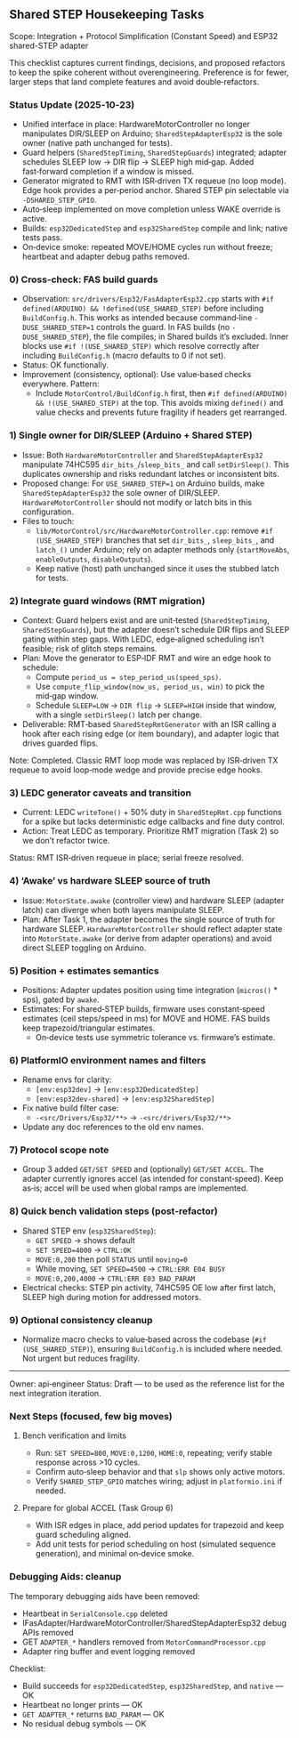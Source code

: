 ## Shared STEP Housekeeping Tasks

Scope: Integration + Protocol Simplification (Constant Speed) and ESP32 shared-STEP adapter

This checklist captures current findings, decisions, and proposed refactors to keep the spike coherent without overengineering. Preference is for fewer, larger steps that land complete features and avoid double‑refactors.

### Status Update (2025‑10‑23)
- Unified interface in place: HardwareMotorController no longer manipulates DIR/SLEEP on Arduino; `SharedStepAdapterEsp32` is the sole owner (native path unchanged for tests).
- Guard helpers (`SharedStepTiming`, `SharedStepGuards`) integrated; adapter schedules SLEEP low → DIR flip → SLEEP high mid‑gap. Added fast‑forward completion if a window is missed.
- Generator migrated to RMT with ISR‑driven TX requeue (no loop mode). Edge hook provides a per‑period anchor. Shared STEP pin selectable via `-DSHARED_STEP_GPIO`.
- Auto‑sleep implemented on move completion unless WAKE override is active.
- Builds: `esp32DedicatedStep` and `esp32SharedStep` compile and link; native tests pass.
- On‑device smoke: repeated MOVE/HOME cycles run without freeze; heartbeat and adapter debug paths removed.

### 0) Cross‑check: FAS build guards
- Observation: `src/drivers/Esp32/FasAdapterEsp32.cpp` starts with `#if defined(ARDUINO) && !defined(USE_SHARED_STEP)` before including `BuildConfig.h`. This works as intended because command‑line `-DUSE_SHARED_STEP=1` controls the guard. In FAS builds (no `-DUSE_SHARED_STEP`), the file compiles; in Shared builds it’s excluded. Inner blocks use `#if !(USE_SHARED_STEP)` which resolve correctly after including `BuildConfig.h` (macro defaults to 0 if not set).
- Status: OK functionally.
- Improvement (consistency, optional): Use value‑based checks everywhere. Pattern:
  - Include `MotorControl/BuildConfig.h` first, then `#if defined(ARDUINO) && !(USE_SHARED_STEP)` at the top. This avoids mixing `defined()` and value checks and prevents future fragility if headers get rearranged.

### 1) Single owner for DIR/SLEEP (Arduino + Shared STEP)
- Issue: Both `HardwareMotorController` and `SharedStepAdapterEsp32` manipulate 74HC595 `dir_bits_`/`sleep_bits_` and call `setDirSleep()`. This duplicates ownership and risks redundant latches or inconsistent bits.
- Proposed change: For `USE_SHARED_STEP=1` on Arduino builds, make `SharedStepAdapterEsp32` the sole owner of DIR/SLEEP. `HardwareMotorController` should not modify or latch bits in this configuration.
- Files to touch:
  - `lib/MotorControl/src/HardwareMotorController.cpp`: remove `#if (USE_SHARED_STEP)` branches that set `dir_bits_`, `sleep_bits_`, and `latch_()` under Arduino; rely on adapter methods only (`startMoveAbs`, `enableOutputs`, `disableOutputs`).
  - Keep native (host) path unchanged since it uses the stubbed latch for tests.

### 2) Integrate guard windows (RMT migration)
- Context: Guard helpers exist and are unit‑tested (`SharedStepTiming`, `SharedStepGuards`), but the adapter doesn’t schedule DIR flips and SLEEP gating within step gaps. With LEDC, edge‑aligned scheduling isn’t feasible; risk of glitch steps remains.
- Plan: Move the generator to ESP‑IDF RMT and wire an edge hook to schedule:
  - Compute `period_us = step_period_us(speed_sps)`.
  - Use `compute_flip_window(now_us, period_us, win)` to pick the mid‑gap window.
  - Schedule `SLEEP=LOW` → `DIR flip` → `SLEEP=HIGH` inside that window, with a single `setDirSleep()` latch per change.
- Deliverable: RMT‑based `SharedStepRmtGenerator` with an ISR calling a hook after each rising edge (or item boundary), and adapter logic that drives guarded flips.

Note: Completed. Classic RMT loop mode was replaced by ISR‑driven TX requeue to avoid loop‑mode wedge and provide precise edge hooks.

### 3) LEDC generator caveats and transition
- Current: LEDC `writeTone()` + 50% duty in `SharedStepRmt.cpp` functions for a spike but lacks deterministic edge callbacks and fine duty control.
- Action: Treat LEDC as temporary. Prioritize RMT migration (Task 2) so we don’t refactor twice.

Status: RMT ISR‑driven requeue in place; serial freeze resolved.

### 4) ‘Awake’ vs hardware SLEEP source of truth
- Issue: `MotorState.awake` (controller view) and hardware SLEEP (adapter latch) can diverge when both layers manipulate SLEEP.
- Plan: After Task 1, the adapter becomes the single source of truth for hardware SLEEP. `HardwareMotorController` should reflect adapter state into `MotorState.awake` (or derive from adapter operations) and avoid direct SLEEP toggling on Arduino.

### 5) Position + estimates semantics
- Positions: Adapter updates position using time integration (`micros()` * sps), gated by `awake`.
- Estimates: For shared‑STEP builds, firmware uses constant‑speed estimates (ceil steps/speed in ms) for MOVE and HOME. FAS builds keep trapezoid/triangular estimates.
  - On‑device tests use symmetric tolerance vs. firmware’s estimate.

### 6) PlatformIO environment names and filters
- Rename envs for clarity:
  - `[env:esp32dev]` → `[env:esp32DedicatedStep]`
  - `[env:esp32dev-shared]` → `[env:esp32SharedStep]`
- Fix native build filter case:
  - `-<src/Drivers/Esp32/**>` → `-<src/drivers/Esp32/**>`
- Update any doc references to the old env names.

### 7) Protocol scope note
- Group 3 added `GET/SET SPEED` and (optionally) `GET/SET ACCEL`. The adapter currently ignores accel (as intended for constant‑speed). Keep as‑is; accel will be used when global ramps are implemented.

### 8) Quick bench validation steps (post‑refactor)
- Shared STEP env (`esp32SharedStep`):
  - `GET SPEED` → shows default
  - `SET SPEED=4000` → `CTRL:OK`
  - `MOVE:0,200` then poll `STATUS` until `moving=0`
  - While moving, `SET SPEED=4500` → `CTRL:ERR E04 BUSY`
  - `MOVE:0,200,4000` → `CTRL:ERR E03 BAD_PARAM`
- Electrical checks: STEP pin activity, 74HC595 OE low after first latch, SLEEP high during motion for addressed motors.

### 9) Optional consistency cleanup
- Normalize macro checks to value‑based across the codebase (`#if (USE_SHARED_STEP)`), ensuring `BuildConfig.h` is included where needed. Not urgent but reduces fragility.

---

Owner: api‑engineer
Status: Draft — to be used as the reference list for the next integration iteration.

### Next Steps (focused, few big moves)
1) Bench verification and limits
   - Run: `SET SPEED=800`, `MOVE:0,1200`, `HOME:0`, repeating; verify stable response across >10 cycles.
   - Confirm auto‑sleep behavior and that `slp` shows only active motors.
   - Verify `SHARED_STEP_GPIO` matches wiring; adjust in `platformio.ini` if needed.

2) Prepare for global ACCEL (Task Group 6)
   - With ISR edges in place, add period updates for trapezoid and keep guard scheduling aligned.
   - Add unit tests for period scheduling on host (simulated sequence generation), and minimal on‑device smoke.

### Debugging Aids: cleanup
The temporary debugging aids have been removed:
- Heartbeat in `SerialConsole.cpp` deleted
- IFasAdapter/HardwareMotorController/SharedStepAdapterEsp32 debug APIs removed
- GET `ADAPTER_*` handlers removed from `MotorCommandProcessor.cpp`
- Adapter ring buffer and event logging removed

Checklist:
- Build succeeds for `esp32DedicatedStep`, `esp32SharedStep`, and `native` — OK
- Heartbeat no longer prints — OK
- `GET ADAPTER_*` returns `BAD_PARAM` — OK
- No residual debug symbols — OK
